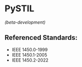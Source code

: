 # PySTIL
*(beta-development)*


## Referenced Standards: 
- IEEE 1450.0-1999
- IEEE 1450.1-2005
- IEEE 1450.2-2022


